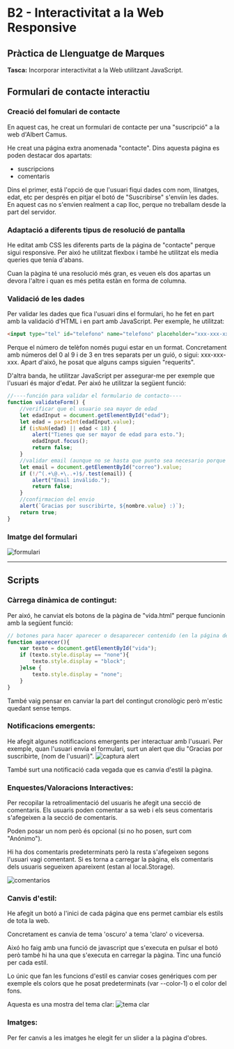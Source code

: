 # B2 - Interactivitat a la Web Responsive
## Pràctica de Llenguatge de Marques

**Tasca:** Incorporar interactivitat a la Web utilitzant JavaScript.

## Formulari de contacte interactiu
### Creació del fomulari de contacte
En aquest cas, he creat un formulari de contacte per una "suscripció" a la web d'Albert Camus.

He creat una página extra anomenada "contacte". Dins aquesta página es poden destacar dos apartats:
- suscripcions
- comentaris

Dins el primer, está l'opció de que l'usuari fiqui dades com nom, llinatges, edat, etc per després en pitjar el botó de "Suscribirse" s'enviin les dades. En aquest cas no s'envien realment a cap lloc, perque no treballam desde la part del servidor.

### Adaptació a diferents tipus de resolució de pantalla

He editat amb CSS les diferents parts de la página de "contacte" perque sigui responsive. Per aixó he utilitzat flexbox i també he utilitzat els media queries que tenía d'abans.

Cuan la pàgina té una resolució més gran, es veuen els dos apartas un devora l'altre i quan es més petita estàn en forma de columna.

### Validació de les dades
Per validar les dades que fica l'usuari dins el formulari, ho he fet en part amb la validació d'HTML i en part amb JavaScript.
Per exemple, he utilitzat:
``` HTML
<input type="tel" id="telefono" name="telefono" placeholder="xxx-xxx-xxx" pattern="[0-9]{3}-[0-9]{3}-[0-9]{3}" required>
```
Perque el número de telèfon només pugui estar en un format. Concretament amb números del 0 al 9 i de 3 en tres separats per un guió, o sigui: xxx-xxx-xxx. Apart d'aixó, he posat que alguns camps siguien "requerits".

D'altra banda, he utilitzar JavaScript per assegurar-me per exemple que l'usuari és major d'edat. Per aixó he utilitzar la següent funció:
``` js
//----función para validar el formulario de contacto----
function validateForm() {
    //verificar que el usuario sea mayor de edad
    let edadInput = document.getElementById("edad");
    let edad = parseInt(edadInput.value);
    if (isNaN(edad) || edad < 18) {
        alert("Tienes que ser mayor de edad para esto.");
        edadInput.focus();
        return false;
    }
    //validar email (aunque no se hasta que punto sea necesario porque el type del input ya es "email")
    let email = document.getElementById("correo").value;
    if (!/^(.+\@.+\..+)$/.test(email)) {
        alert("Email inválido.");
        return false;
    }
    //confirmacion del envio
    alert(`Gracias por suscribirte, ${nombre.value} :)`);
    return true;
}
```
### Imatge del formulari
![formulari](/readme_medios/captura_04.png)

---

## Scripts
### Càrrega dinàmica de contingut:
Per aixó, he canviat els botons de la pàgina de "vida.html" perque funcionin amb la següent funció:
``` js
// botones para hacer aparecer o desaparecer contenido (en la página de vida.html)
function aparecer(){
    var texto = document.getElementById("vida");
    if (texto.style.display == "none"){
        texto.style.display = "block";
    }else {
        texto.style.display = "none";
    }
}
```
També vaig pensar en canviar la part del contingut cronològic però m'estic quedant sense temps.

### Notificacions emergents:
He afegit algunes notificacions emergents per interactuar amb l'usuari. Per exemple, quan l'usuari envía el formulari, surt un alert que diu "Gracias por suscribirte, (nom de l'usuari)".
![captura alert](/readme_medios/captura_01.png)

També surt una notificació cada vegada que es canvia d'estil la pàgina.

### Enquestes/Valoracions Interactives:
Per recopilar la retroalimentació del usuaris he afegit una secció de comentaris. Els usuaris poden comentar a sa web i els seus comentaris s'afegeixen a la secció de comentaris.

Poden posar un nom però és opcional (si no ho posen, surt com "Anónimo").

Hi ha dos comentaris predeterminats però la resta s'afegeixen segons l'usuari vagi comentant. Si es torna a carregar la pàgina, els comentaris dels usuaris segueixen apareixent (estan al local.Storage).

![comentarios](/readme_medios/captura_02.png)

### Canvis d'estil:
He afegit un botó a l'inici de cada página que ens permet cambiar els estils de tota la web.

Concretament es canvia de tema 'oscuro' a tema 'claro' o viceversa.

Aixó ho faig amb una funció de javascript que s'executa en pulsar el botó però també hi ha una que s'executa en carregar la pàgina. Tinc una funció per cada estil.

Lo únic que fan les funcions d'estil es canviar coses genériques com per exemple els colors que he posat predeterminats (var --color-1) o el color del fons.

Aquesta es una mostra del tema clar:
![tema clar](/readme_medios/captura_03.png)

### Imatges:
Per fer canvis a les imatges he elegit fer un slider a la pàgina d'obres.